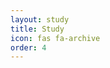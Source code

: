 ```yaml
---
layout: study
title: Study
icon: fas fa-archive
order: 4
---
```


<!-- Here you can find some study material. -->
